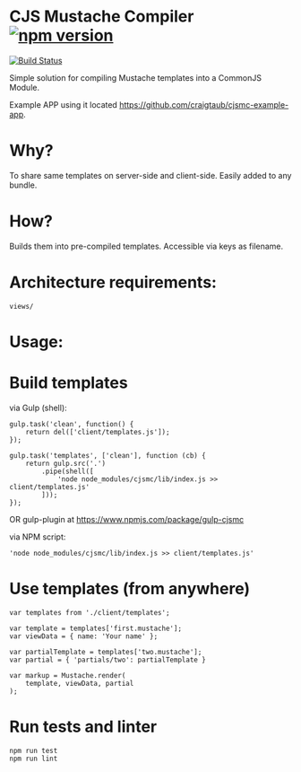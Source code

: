 # CJS Mustache Compiler [![npm version](https://badge.fury.io/js/cjsmc.svg)](https://badge.fury.io/js/cjsmc)
[![Build Status](https://travis-ci.org/craigtaub/cjsmc.svg?branch=master)](https://travis-ci.org/craigtaub/cjsmc)

Simple solution for compiling Mustache templates into a CommonJS Module.

Example APP using it located https://github.com/craigtaub/cjsmc-example-app.

# Why?
To share same templates on server-side and client-side. Easily added to any bundle.

# How?
Builds them into pre-compiled templates. Accessible via keys as filename.

# Architecture requirements:
    views/

# Usage:

# Build templates

via Gulp (shell):

    gulp.task('clean', function() {
        return del(['client/templates.js']);
    });

    gulp.task('templates', ['clean'], function (cb) {
        return gulp.src('.')
            .pipe(shell([
                'node node_modules/cjsmc/lib/index.js >> client/templates.js'
            ]));
    });

OR gulp-plugin at https://www.npmjs.com/package/gulp-cjsmc

via NPM script:

    'node node_modules/cjsmc/lib/index.js >> client/templates.js'

# Use templates (from anywhere)

    var templates from './client/templates';

    var template = templates['first.mustache'];
    var viewData = { name: 'Your name' };

    var partialTemplate = templates['two.mustache'];
    var partial = { 'partials/two': partialTemplate }

    var markup = Mustache.render(
        template, viewData, partial
    );

# Run tests and linter

    npm run test
    npm run lint
